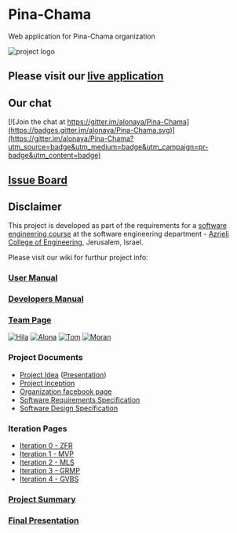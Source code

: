 # Pina-Chama

Web application for Pina-Chama organization 

![project logo](https://github.com/alonaya/Pina-Chama/blob/master/logo.png)

## Please visit our [live application](http://pina-chama.azurewebsites.net) 

## Our chat
[![Join the chat at https://gitter.im/alonaya/Pina-Chama](https://badges.gitter.im/alonaya/Pina-Chama.svg)](https://gitter.im/alonaya/Pina-Chama?utm_source=badge&utm_medium=badge&utm_campaign=pr-badge&utm_content=badge)

## [Issue Board](https://huboard.com/alonaya/Pina-Chama/)

## Disclaimer
This project is developed as part of the requirements for a [software engineering course](https://github.com/jce-il/se-class/wiki) at the software engineering department - [Azrieli College of Engineering](http://www.jce.ac.il/), Jerusalem, Israel.

Please visit our wiki for furthur project info: 

### [User Manual](../../wiki/user-manual)
### [Developers Manual](../../wiki/Developers-Manual)

### [Team Page](../../wiki/team)
[![Hila](https://avatars0.githubusercontent.com/u/17547529?v=3&s=80)](https://github.com/hilaop)
[![Alona](https://avatars0.githubusercontent.com/u/17547564?v=3&s=80)](https://github.com/alonaya)
[![Tom](https://avatars3.githubusercontent.com/u/17547447?v=3&s=80)](https://github.com/To0oM)
[![Moran](https://avatars2.githubusercontent.com/u/17547605?v=3&s=80)](https://github.com/moranas)

### Project Documents
- [Project Idea](docs/idea.pdf) ([Presentation](docs/presentation.pptx))
- [Project Inception](../../wiki/inception)
- [Organization facebook page](https://www.facebook.com/pinahama2015)
- [Software Requirements Specification](docs/SRS.docx)
- [Software Design Specification](../../wiki/sds)

### Iteration Pages
- [Iteration 0 - ZFR](../../wiki/ZFR-(Iteration0))
- [Iteration 1 - MVP](../../wiki/MVP-(Iteration1))
- [Iteration 2 - MLS](../../wiki/MLS-(Iteration2))
- [Iteration 3 - GRMP](../../wiki/GRMP-(Iteration3))
- [Iteration 4 - GVBS](../../wiki/GVBS-(Iteration4))

### [Project Summary](https://github.com/alonaya/Pina-Chama/wiki/Project-Summary)
### [Final Presentation](https://github.com/alonaya/Pina-Chama/raw/master/docs/finalPresentation.pptx) 
